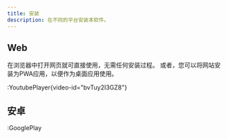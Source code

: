 ```yaml
---
title: 安装
description: 在不同的平台安装本软件。
---
```


## Web

在浏览器中打开网页就可直接使用，无需任何安装过程。
或者，您可以将网站安装为PWA应用，以便作为桌面应用使用。

:YoutubePlayer{video-id="bvTuy2I3GZ8"}

## 安卓

:GooglePlay
